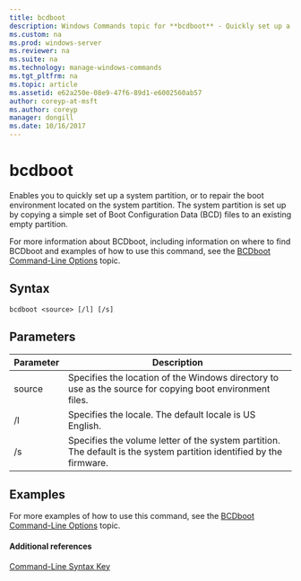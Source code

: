 ```yaml
---
title: bcdboot
description: Windows Commands topic for **bcdboot** - Quickly set up a system partition, or repair the boot environment located on the system partition.
ms.custom: na
ms.prod: windows-server
ms.reviewer: na
ms.suite: na
ms.technology: manage-windows-commands
ms.tgt_pltfrm: na
ms.topic: article
ms.assetid: e62a250e-08e9-47f6-89d1-e6002560ab57
author: coreyp-at-msft
ms.author: coreyp
manager: dongill
ms.date: 10/16/2017
---
```


# bcdboot



Enables you to quickly set up a system partition, or to repair the boot environment located on the system partition. The system partition is set up by copying a simple set of Boot Configuration Data (BCD) files to an existing empty partition.

For more information about BCDboot, including information on where to find BCDboot and examples of how to use this command, see the [BCDboot Command-Line Options](https://technet.microsoft.com/library/hh824874.aspx) topic.

## Syntax

```
bcdboot <source> [/l] [/s]
```

## Parameters

|Parameter|Description|
|---------|-----------|
|source|Specifies the location of the Windows directory to use as the source for copying boot environment files.|
|/l|Specifies the locale. The default locale is US English.|
|/s|Specifies the volume letter of the system partition. The default is the system partition identified by the firmware.|

## <a name=BKMK_examples></a>Examples

For more examples of how to use this command, see the [BCDboot Command-Line Options](https://technet.microsoft.com/library/hh824874.aspx) topic.

#### Additional references

[Command-Line Syntax Key](command-line-syntax-key.md)